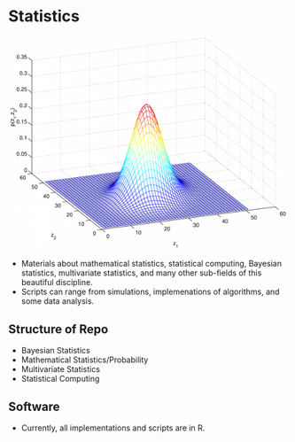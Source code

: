 # Statistics

![Statistical Computing](biv_3-600x459.png)

- Materials about mathematical statistics, statistical computing, Bayesian statistics, multivariate statistics, and many other sub-fields of this beautiful discipline. 
- Scripts can range from simulations, implemenations of algorithms, and some data analysis.

## Structure of Repo

- Bayesian Statistics
- Mathematical Statistics/Probability
- Multivariate Statistics
- Statistical Computing

## Software
- Currently, all implementations and scripts are in R.
